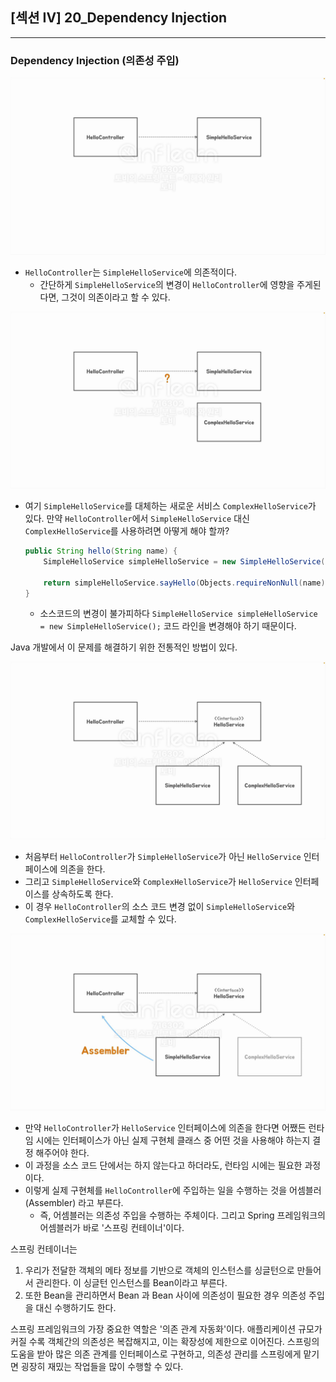 ## [섹션 IV] 20_Dependency Injection

---

### Dependency Injection (의존성 주입)
![의존 관계](../../image/04_20_01.png)
- `HelloController`는 `SimpleHelloService`에 의존적이다.
  - 간단하게 `SimpleHelloService`의 변경이 `HelloController`에 영향을 주게된다면, 그것이 의존이라고 할 수 있다.

![의존 관계에 문제점](../../image/04_20_02.png)
- 여기 `SimpleHelloService`를 대체하는 새로운 서비스 `ComplexHelloService`가 있다. 만약 `HelloController`에서 `SimpleHelloService` 대신 `ComplexHelloService`를 사용하려면 아떻게 해야 할까?
  ```java
  public String hello(String name) {
      SimpleHelloService simpleHelloService = new SimpleHelloService();
  
      return simpleHelloService.sayHello(Objects.requireNonNull(name));
  }
  ```
  - 소스코드의 변경이 불가피하다 `SimpleHelloService simpleHelloService = new SimpleHelloService();` 코드 라인을 변경해야 하기 때문이다.

Java 개발에서 이 문제를 해결하기 위한 전통적인 방법이 있다.

![인터페이스 사용](../../image/04_20_03.png)
- 처음부터 `HelloController`가 `SimpleHelloService`가 아닌 `HelloService` 인터페이스에 의존을 한다.
- 그리고 `SimpleHelloService`와 `ComplexHelloService`가 `HelloService` 인터페이스를 상속하도록 한다.
- 이 경우 `HelloController`의 소스 코드 변경 없이 `SimpleHelloService`와 `ComplexHelloService`를 교체할 수 있다.

![어셉블러](../../image/04_20_04.png)
- 만약 `HelloController`가 `HelloService` 인터페이스에 의존을 한다면 어쨌든 런타임 시에는 인터페이스가 아닌 실제 구현체 클래스 중 어떤 것을 사용해야 하는지 결정 해주어야 한다.
- 이 과정을 소스 코드 단에서는 하지 않는다고 하더라도, 런타임 시에는 필요한 과정이다.
- 이렇게 실제 구현체를 `HelloController`에 주입하는 일을 수행하는 것을 어셈블러(Assembler) 라고 부른다.
  - 즉, 어셈블러는 의존성 주입을 수행하는 주체이다. 그리고 Spring 프레임워크의 어셈블러가 바로 '스프링 컨테이너'이다.

스프링 컨테이너는
1. 우리가 전달한 객체의 메타 정보를 기반으로 객체의 인스턴스를 싱글턴으로 만들어서 관리한다. 이 싱글턴 인스턴스를 Bean이라고 부른다.
2. 또한 Bean을 관리하면서 Bean 과 Bean 사이에 의존성이 필요한 경우 의존성 주입을 대신 수행하기도 한다.

스프링 프레임워크의 가장 중요한 역할은 '의존 관계 자동화'이다. 애플리케이션 규모가 커질 수록 객체간의 의존성은 복잡해지고, 이는 확장성에 제한으로 이어진다.
스프링의 도움을 받아 많은 의존 관계를 인터페이스로 구현하고, 의존성 관리를 스프링에게 맡기면 굉장히 재밌는 작업들을 많이 수행할 수 있다.